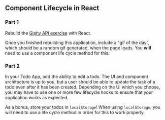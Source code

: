 ## Component Lifecycle in React

### Part 1

Rebuild the [Giphy API exercise](https://www.rithmschool.com/courses/intermediate-javascript-part-2/ajax-exercises) with React.

Once you finished rebuilding this application, include a "gif of the day", which should be a random gif generated, when the page loads. You **will** need to use a component life cycle method for this.

### Part 2

In your Todo App, add the ability to edit a todo. The UI and component architecture is up to you, but a user should be able to update the task of a todo even after it has been created. Depending on the UI which you choose, you may have to use one or more few lifecycle hooks to ensure that your application works as expected.

As a bonus, store your todos in `localStorage`! When using `localStorage`, you will need to use a life cycle method in order for this to work properly.

